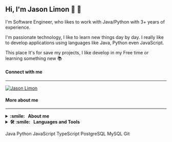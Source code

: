 ## Hi, I'm Jason Limon 👋 :lemon:

I'm  Software Engineer, who likes to work with Java/Python with 3+ years of experience.

I'm passionate technology, I like to learn new things day by day. I really like to develop applications using languages like Java, Python even JavaScript.

This place It's for save my projects, I like develop in my Free time or learning something new :books:

#### Connect with me
---
[![Jason Limon](https://img.shields.io/badge/LinkedIn-0077B5?style=for-the-badge&logo=linkedin&logoColor=white)](https://mx.linkedin.com/in/jason-limon-bab886170)


#### More about me
---
<details>
  <summary><b> :smile: &nbsp;&nbsp;About&nbsp;me</b></summary>
  <br/>
  <p>
    I like read books
  </p>
</details>

<details>
  <summary><b> 🛠️ :smile: &nbsp;&nbsp;Languages&nbsp;and&nbsp;Tools</b></summary>
  <br/>
  <p>
    <span> <img src="https://github.com/JasonLimonUS/JasonLimonUS/blob/main/svg/java-svgrepo-com.svg" alt="Java" width="40" height="40"/> </span>
    <span> <img src="https://github.com/JasonLimonUS/JasonLimonUS/blob/main/svg/python-svgrepo-com.svg" alt="Python" width="40" height="40"/> </span>
  </p>
</details>


Java
Python
JavaScript
TypeScript
PostgreSQL
MySQL
Git
